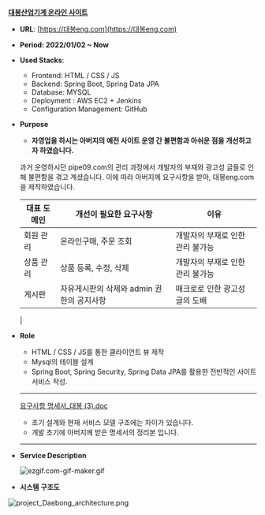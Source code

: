 

**[대봉산업기계 온라인 사이트](https://www.notion.so/5d5a5e6f42e948eebf0c385392102206?pvs=21)** 

- **URL**: [https://대봉eng.com](https://대봉eng.com)
- **Period: 2022/01/02 ~ Now**
- **Used Stacks**:
    - Frontend: HTML / CSS / JS
    - Backend: Spring Boot, Spring Data JPA
    - Database: MYSQL
    - Deployment : AWS EC2 + Jenkins
    - Configuration Management: GitHub
- **Purpose**
    
     - **자영업을 하시는 아버지의 예전 사이트 운영 간 불편함과 아쉬운 점을 개선하고자 하였습니다.**
    
     과거 운영하시던 pipe09.com의 관리 과정에서 개발자의 부재와 광고성 글들로 인해 불편함을 겪고 계셨습니다. 이에 따라 아버지께 요구사항을 받아, 대봉eng.com을 제작하였습니다.
    
    | 대표 도메인 | 개선이 필요한 요구사항  | 이유 |
    | --- | --- | --- |
    | 회원 관리 | 온라인구매, 주문 조회 | 개발자의 부재로 인한 관리 불가능 |
    | 상품 관리 | 상품 등록, 수정, 삭제 | 개발자의 부재로 인한 관리 불가능 |
    | 게시판 | 자유게시판의 삭제와 admin 권한의 공지사항 | 매크로로 인한 광고성 글의 도배
     |
- **Role**
    - HTML / CSS / JS를 통한 클라이언트 뷰 제작
    - Mysql의 테이블 설계
    - Spring Boot, Spring Security, Spring Data JPA를 활용한 전반적인 사이트 서비스 작성.
    
    ---
    
    [요구사항 명세서_대봉 (3).doc](%E1%84%87%E1%85%A9%E1%86%A8%E1%84%89%E1%85%A1%E1%84%8B%E1%85%AD%E1%86%BC%20c72286e52b4d4652ab9260b4ac16c6d2/%25EC%259A%2594%25EA%25B5%25AC%25EC%2582%25AC%25ED%2595%25AD_%25EB%25AA%2585%25EC%2584%25B8%25EC%2584%259C_%25EB%258C%2580%25EB%25B4%2589_(3).doc)
    
    - 초기 설계와 현재 서비스 모델 구조에는 차이가 있습니다.
    - 개발 초기에 아버지께 받은 명세서의 정리본 입니다.
    
    ---
    
- **Service Description**
    
    ![ezgif.com-gif-maker.gif](%E1%84%87%E1%85%A9%E1%86%A8%E1%84%89%E1%85%A1%E1%84%8B%E1%85%AD%E1%86%BC%20c72286e52b4d4652ab9260b4ac16c6d2/ezgif.com-gif-maker.gif)
    
- **시스템 구조도**

![project_Daebong_architecture.png](%E1%84%87%E1%85%A9%E1%86%A8%E1%84%89%E1%85%A1%E1%84%8B%E1%85%AD%E1%86%BC%20c72286e52b4d4652ab9260b4ac16c6d2/project_Daebong_architecture.png)
